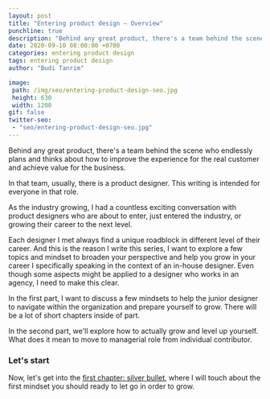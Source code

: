 ```yaml
---
layout: post
title: "Entering product design – Overview"
punchline: true
description: "Behind any great product, there's a team behind the scene who endlessly plans and thinks about how to improve the experience for the real customer and achieve value for the business."
date: 2020-09-10 08:00:00 +0700
categories: entering product design
tags: entering product design
author: "Budi Tanrim"

image:
 path: /img/seo/entering-product-design-seo.jpg
 height: 630
 width: 1200
gif: false
twitter-seo: 
 - "seo/entering-product-design-seo.jpg"
---
```


Behind any great product, there's a team behind the scene who endlessly plans and thinks about how to improve the experience for the real customer and achieve value for the business.

In that team, usually, there is a product designer. This writing is intended for everyone in that role.

As the industry growing, I had a countless exciting conversation with product designers who are about to enter, just entered the industry, or growing their career to the next level.

Each designer I met always find a unique roadblock in different level of their career. And this is the reason I write this series, I want to explore a few topics and mindset to broaden your perspective and help you grow in your career
I specifically speaking in the context of an in-house designer. Even though some aspects might be applied to a designer who works in an agency, I need to make this clear.

In the first part, I want to discuss a few mindsets to help the junior designer to navigate within the organization and prepare yourself to grow. There will be a lot of short chapters inside of part.

In the second part, we'll explore how to actually grow and level up yourself. What does it mean to move to managerial role from individual contributor.

### Let's start
Now, let's get into the [first chapter: silver bullet](/2020/silver-bullet), where I will touch about the first mindset you should ready to let go in order to grow.

